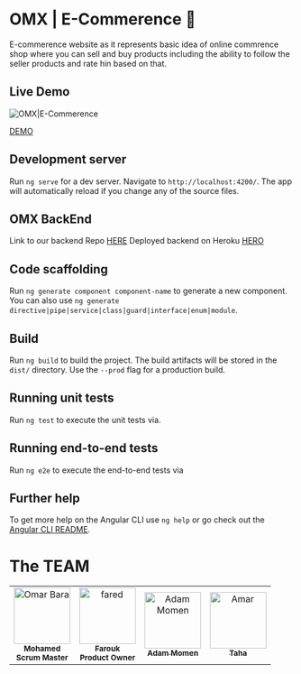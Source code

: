 # OMX | E-Commerence 🛒

E-commerence website as it represents basic idea of online commrence shop where you can sell and buy products including the ability to follow the seller products and rate hin based on that.

## Live Demo

![ OMX|E-Commerence ](../demo/demo.gif)

[DEMO](https://omx-reloaded.firebaseapp.com/)

## Development server

Run `ng serve` for a dev server. Navigate to `http://localhost:4200/`. The app will automatically reload if you change any of the source files.

## OMX BackEnd

Link to our backend Repo [HERE](https://github.com/AdamMomen/omx-backend)
Deployed backend on Heroku [HERO](https://omx-backend.herokuapp.com/)

## Code scaffolding

Run `ng generate component component-name` to generate a new component. You can also use `ng generate directive|pipe|service|class|guard|interface|enum|module`.

## Build

Run `ng build` to build the project. The build artifacts will be stored in the `dist/` directory. Use the `--prod` flag for a production build.

## Running unit tests

Run `ng test` to execute the unit tests via.

## Running end-to-end tests

Run `ng e2e` to execute the end-to-end tests via

## Further help

To get more help on the Angular CLI use `ng help` or go check out the [Angular CLI README](https://github.com/angular/angular-cli/blob/master/README.md).

# The TEAM

<table>
  <tr>
    <td align="center"><a href="https://github.com/mohamed-Dhia"><img src="https://avatars2.githubusercontent.com/u/56113399?s=460&u=64ea56185b0a08a251959c323889a50ff17415f6&v=4" width="100px;" alt="Omar Bara"/><br /><sub><b>Mohamed</b></sub></a><br /><sub><b>Scrum Master </b></sub></td>
    <td align="center"><a href="https://github.com/guizenifarouk"><img src="https://avatars3.githubusercontent.com/u/56113176?s=460&v=4" width="100px;" alt="fared"/><br /><sub><b>Farouk</b></sub></a><br /><sub><b>Product Owner</b></sub></td>
    <td align="center"><a href="https://github.com/AdamMomen"><img src="https://avatars1.githubusercontent.com/u/55929982?s=400&v=4" width="100px;" alt="Adam Momen"/><br /><sub><b>Adam Momen</b></sub></a>
    <td align="center"><a href="https://github.com/TahaZnazen"><img src="https://avatars2.githubusercontent.com/u/48031507?s=460&u=7533815471be77da3f5f0941f37e87b21a413553&v=4" width="100px;" alt="Amar"/><br /><sub><b>Taha</b></sub></a></td>
</table>
